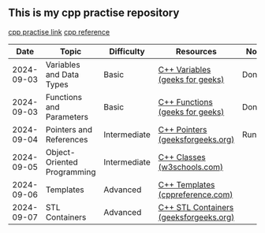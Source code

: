 ## This is my cpp practise repository

[cpp practise link](https://www.geeksforgeeks.org/cpp-programming-examples/)
[cpp reference](https://www.geeksforgeeks.org/c-plus-plus/)


| Date | Topic | Difficulty | Resources | Notes |
|------|-------|------------|-----------|-------|
| 2024-09-03 | Variables and Data Types | Basic | [C++ Variables (geeks for geeks)](https://www.geeksforgeeks.org/c-data-types/) | Done |
| 2024-09-03 | Functions and Parameters | Basic | [C++ Functions (geeks for geeks)](https://www.geeksforgeeks.org/functions-in-cpp/) | Done |
| 2024-09-04 | Pointers and References | Intermediate | [C++ Pointers (geeksforgeeks.org)](https://www.geeksforgeeks.org/pointers-in-c-and-c/) |Running |
| 2024-09-05 | Object-Oriented Programming | Intermediate | [C++ Classes (w3schools.com)](https://www.w3schools.com/cpp/cpp_classes.asp) | |
| 2024-09-06 | Templates | Advanced | [C++ Templates (cppreference.com)](https://en.cppreference.com/w/cpp/language/templates) | |
| 2024-09-07 | STL Containers | Advanced | [C++ STL Containers (geeksforgeeks.org)](https://www.geeksforgeeks.org/containers-cpp-stl/) | |